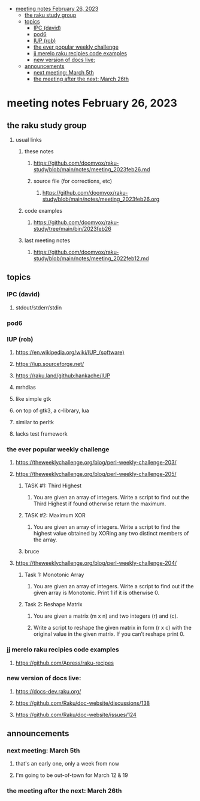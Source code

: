 - [meeting notes February 26, 2023](#orgf4afca0)
  - [the raku study group](#org4fbf944)
  - [topics](#orgfbb044c)
    - [IPC (david)](#org8f3cbc4)
    - [pod6](#orgfac118a)
    - [IUP (rob)](#org124a8bd)
    - [the ever popular weekly challenge](#orgf24adc4)
    - [jj merelo raku recipies code examples](#orgb5669a5)
    - [new version of docs live:](#org7fd144e)
  - [announcements](#org6285a27)
    - [next meeting: March 5th](#orge6f227f)
    - [the meeting after the next: March 26th](#org86662ef)


<a id="orgf4afca0"></a>

# meeting notes February 26, 2023


<a id="org4fbf944"></a>

## the raku study group

1.  usual links

    1.  these notes
    
        1.  <https://github.com/doomvox/raku-study/blob/main/notes/meeting_2023feb26.md>
        
        2.  source file (for corrections, etc)
        
            1.  <https://github.com/doomvox/raku-study/blob/main/notes/meeting_2023feb26.org>
    
    2.  code examples
    
        1.  <https://github.com/doomvox/raku-study/tree/main/bin/2023feb26>
    
    3.  last meeting notes
    
        1.  <https://github.com/doomvox/raku-study/blob/main/notes/meeting_2022feb12.md>


<a id="orgfbb044c"></a>

## topics


<a id="org8f3cbc4"></a>

### IPC (david)

1.  stdout/stderr/stdin


<a id="orgfac118a"></a>

### pod6


<a id="org124a8bd"></a>

### IUP (rob)

1.  <https://en.wikipedia.org/wiki/IUP_(software)>

2.  <https://iup.sourceforge.net/>

3.  <https://raku.land/github:hankache/IUP>

1.  mrhdias

2.  like simple gtk

3.  on top of gtk3, a c-library, lua

4.  similar to perltk

5.  lacks test framework


<a id="orgf24adc4"></a>

### the ever popular weekly challenge

1.  <https://theweeklychallenge.org/blog/perl-weekly-challenge-203/>

2.  <https://theweeklychallenge.org/blog/perl-weekly-challenge-205/>

    1.  TASK #1: Third Highest
    
        1.  You are given an array of integers. Write a script to find out the Third Highest if found otherwise return the maximum.
    
    2.  TASK #2: Maximum XOR
    
        1.  You are given an array of integers. Write a script to find the highest value obtained by XORing any two distinct members of the array.
    
    3.  bruce

3.  <https://theweeklychallenge.org/blog/perl-weekly-challenge-204/>

    1.  Task 1: Monotonic Array
    
        1.  You are given an array of integers. Write a script to find out if the given array is Monotonic. Print 1 if it is otherwise 0.
    
    2.  Task 2: Reshape Matrix
    
        1.  You are given a matrix (m x n) and two integers (r) and (c).
        
        2.  Write a script to reshape the given matrix in form (r x c) with the original value in the given matrix. If you can’t reshape print 0.


<a id="orgb5669a5"></a>

### jj merelo raku recipies code examples

1.  <https://github.com/Apress/raku-recipes>


<a id="org7fd144e"></a>

### new version of docs live:

1.  <https://docs-dev.raku.org/>

2.  <https://github.com/Raku/doc-website/discussions/138>

3.  <https://github.com/Raku/doc-website/issues/124>


<a id="org6285a27"></a>

## announcements


<a id="orge6f227f"></a>

### next meeting: March 5th

1.  that's an early one, only a week from now

2.  I'm going to be out-of-town for March 12 & 19


<a id="org86662ef"></a>

### the meeting after the next: March 26th
